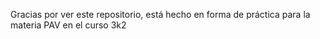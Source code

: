 Gracias por ver este repositorio, está hecho en forma de práctica para la materia PAV en el curso 3k2
